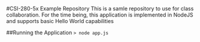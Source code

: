 #CSI-280-5x Example Repository
This is a samle repository to use for class collaboration. For the time being, this application is implemented in NodeJS and supports basic Hello World capabilities

##Running the Application
`> node app.js`
